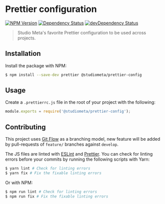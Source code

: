 # Prettier configuration

[![NPM Version](https://img.shields.io/npm/v/@studiometa/prettier-config.svg?style=flat-square)](https://www.npmjs.com/package/@studiometa/prettier-config)
[![Dependency Status](https://img.shields.io/david/studiometa/prettier-config.svg?label=deps&style=flat-square)](https://david-dm.org/studiometa/prettier-config)
[![devDependency Status](https://img.shields.io/david/dev/studiometa/prettier-config.svg?label=devDeps&style=flat-square)](https://david-dm.org/studiometa/prettier-config?type=dev)

> Studio Meta's favorite Prettier configuration to be used across projects.

## Installation

Install the package with NPM:

```bash
$ npm install --save-dev prettier @studiometa/prettier-config
```

## Usage

Create a `.prettierrc.js` file in the root of your project with the following:

```js
module.exports = require('@studiometa/prettier-config');
```

## Contributing

This project uses [Git Flow](https://github.com/petervanderdoes/gitflow-avh) as a branching model, new feature will be added by pull-requests of `feature/` branches against `develop`. 

The JS files are linted with [ESLint](https://eslint.org/) and [Prettier](https://prettier.io). You can check for linting errors before your commits by running the following scripts with Yarn:

```bash
$ yarn lint # Check for linting errors
$ yarn fix # Fix the fixable linting errors
```

Or with NPM:

```bash
$ npm run lint # Check for linting errors
$ npm run fix # Fix the fixable linting errors
```
